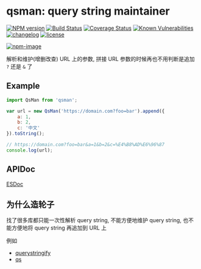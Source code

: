 # qsman: query string maintainer

[![NPM version][npm-image]][npm-url] [![Build Status][ci-status-image]][ci-status-url] [![Coverage Status][coverage-status-image]][coverage-status-url] [![Known Vulnerabilities][vulnerabilities-status-image]][vulnerabilities-status-url] [![changelog][changelog-image]][changelog-url] [![license][license-image]][license-url]

[vulnerabilities-status-image]: https://snyk.io/test/npm/qsman/badge.svg
[vulnerabilities-status-url]: https://snyk.io/test/npm/qsman
[ci-status-image]: https://travis-ci.org/ufologist/qsman.svg?branch=master
[ci-status-url]: https://travis-ci.org/ufologist/qsman
[coverage-status-image]: https://coveralls.io/repos/github/ufologist/qsman/badge.svg?branch=master
[coverage-status-url]: https://coveralls.io/github/ufologist/qsman
[npm-image]: https://img.shields.io/npm/v/qsman.svg?style=flat-square
[npm-url]: https://npmjs.org/package/qsman
[license-image]: https://img.shields.io/github/license/ufologist/qsman.svg
[license-url]: https://github.com/ufologist/qsman/blob/master/LICENSE
[changelog-image]: https://img.shields.io/badge/CHANGE-LOG-blue.svg?style=flat-square
[changelog-url]: https://github.com/ufologist/qsman/blob/master/CHANGELOG.md

[![npm-image](https://nodei.co/npm/qsman.png?downloads=true&downloadRank=true&stars=true)](https://npmjs.com/package/qsman)

解析和维护(增删改查) URL 上的参数, 拼接 URL 参数的时候再也不用判断是追加 `?` 还是 `&` 了

## Example

```javascript
import QsMan from 'qsman';

var url = new QsMan('https://domain.com?foo=bar').append({
    a: 1,
    b: 2,
    c: '中文'
}).toString();

// https://domain.com?foo=bar&a=1&b=2&c=%E4%B8%AD%E6%96%87
console.log(url);
```

## APIDoc

[ESDoc](https://doc.esdoc.org/github.com/ufologist/qsman/)

## 为什么造轮子

找了很多库都只能一次性解析 query string, 不能方便地维护 query string, 也不能方便地将 query string 再追加到 URL 上

例如
* [querystringify](https://www.npmjs.com/package/querystringify)
* [qs](https://www.npmjs.com/package/qs)